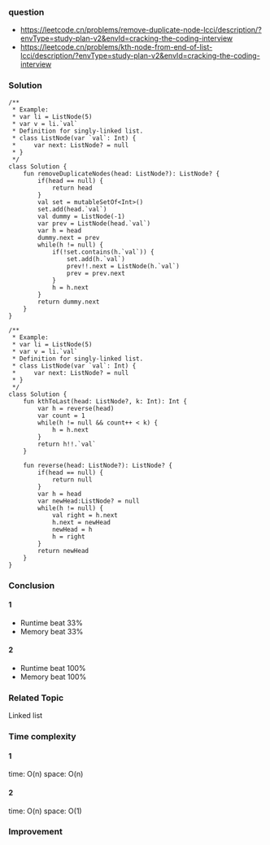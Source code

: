 ### question
- https://leetcode.cn/problems/remove-duplicate-node-lcci/description/?envType=study-plan-v2&envId=cracking-the-coding-interview
- https://leetcode.cn/problems/kth-node-from-end-of-list-lcci/description/?envType=study-plan-v2&envId=cracking-the-coding-interview
### Solution
```
/**
 * Example:
 * var li = ListNode(5)
 * var v = li.`val`
 * Definition for singly-linked list.
 * class ListNode(var `val`: Int) {
 *     var next: ListNode? = null
 * }
 */
class Solution {
    fun removeDuplicateNodes(head: ListNode?): ListNode? {
        if(head == null) {
            return head
        }
        val set = mutableSetOf<Int>()
        set.add(head.`val`)
        val dummy = ListNode(-1)
        var prev = ListNode(head.`val`)
        var h = head
        dummy.next = prev
        while(h != null) {
            if(!set.contains(h.`val`)) {
                set.add(h.`val`)
                prev!!.next = ListNode(h.`val`)
                prev = prev.next
            }
            h = h.next
        }
        return dummy.next
    }
}
```

```
/**
 * Example:
 * var li = ListNode(5)
 * var v = li.`val`
 * Definition for singly-linked list.
 * class ListNode(var `val`: Int) {
 *     var next: ListNode? = null
 * }
 */
class Solution {
    fun kthToLast(head: ListNode?, k: Int): Int {
        var h = reverse(head)
        var count = 1
        while(h != null && count++ < k) {
            h = h.next
        }
        return h!!.`val`
    }

    fun reverse(head: ListNode?): ListNode? {
        if(head == null) {
            return null
        }
        var h = head
        var newHead:ListNode? = null
        while(h != null) {
            val right = h.next
            h.next = newHead
            newHead = h
            h = right
        }
        return newHead
    }
}
```

### Conclusion
#### 1
- Runtime beat 33% 
- Memory beat 33%
#### 2
- Runtime beat 100%
- Memory beat 100%

### Related Topic
Linked list

### Time complexity
#### 1
time: O(n)
space: O(n)

#### 2
time: O(n)
space: O(1)

### Improvement
